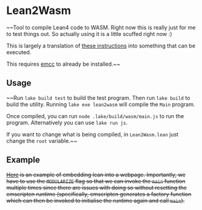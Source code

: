 # Lean2Wasm

~~Tool to compile Lean4 code to WASM. Right now this is really just for me to test
things out. So actually using it is a little scuffed right now :)

This is largely a translation of [these instructions](https://leanprover.zulipchat.com/#narrow/stream/270676-lean4/topic/wasm.20build/near/402692669)
into something that can be executed.

This requires [emcc](https://emscripten.org/docs/getting_started/downloads.html)
to already be installed.~~

## Usage

~~Run `lake build test` to build the test program. Then run `lake build` to build
the utility. Running `lake exe lean2wasm` will compile the `Main` program.

Once compiled, you can run `node .lake/build/wasm/main.js` to run the program.
Alternatively you can use `lake run js`.

If you want to change what is being compiled, in `Lean2Wasm.lean` just change
the `root` variable.~~

## Example

~~[Here](https://github.com/T-Brick/c0_web_driver) is an example of embedding lean
into a webpage. Importantly, we have to use the `MODULARIZE` flag so that we
can invoke the `main` function multiple times since there are issues with doing
so without resetting the emscripten runtime (specifically, emscripten generates
a factory function which can then be invoked to initialise the runtime again
and call `main`).~~
